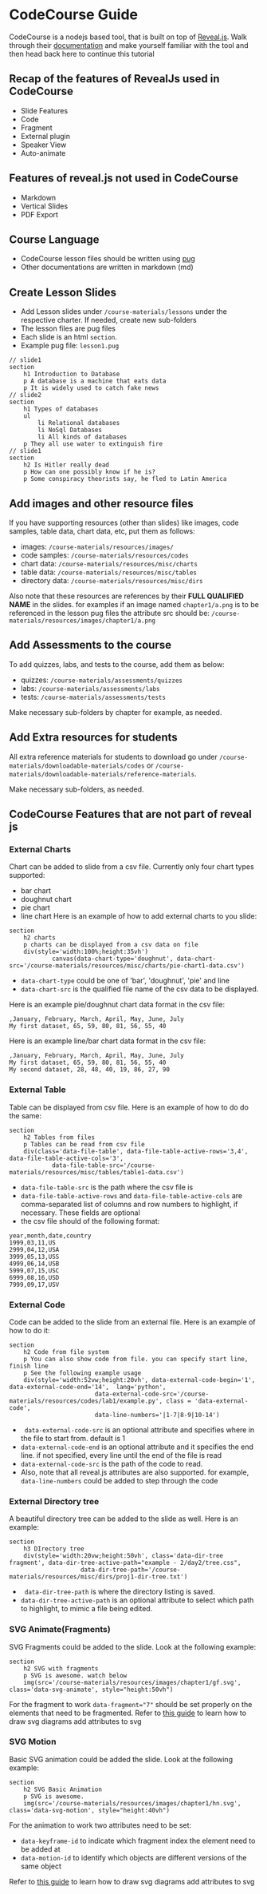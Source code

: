 # CodeCourse Guide
CodeCourse is a nodejs based tool, that is built on top of [Reveal.js](https://revealjs.com/). Walk through their [documentation](https://revealjs.com/) and make yourself familiar with the tool and then head back here to continue this tutorial

## Recap of the features of RevealJs used in CodeCourse
- Slide Features
- Code
- Fragment
- External plugin
- Speaker View
- Auto-animate
## Features of reveal.js not used in CodeCourse
- Markdown
- Vertical Slides
- PDF Export

## Course Language
- CodeCourse lesson files should be written using [pug](https://pugjs.org/api/getting-started.html)
- Other documentations are written in markdown (md)

## Create Lesson Slides
- Add Lesson slides under `/course-materials/lessons` under the respective charter. If needed, create new sub-folders
- The lesson files are pug files
- Each slide is an html `section`.
- Example pug file: `lesson1.pug`

```pug
// slide1
section
    h1 Introduction to Database
    p A database is a machine that eats data
    p It is widely used to catch fake news
// slide2
section
    h1 Types of databases
    ul
        li Relational databases
        li NoSql Databases
        li All kinds of databases
    p They all use water to extinguish fire
// slide1
section
    h2 Is Hitler really dead
    p How can one possibly know if he is?
    p Some conspiracy theorists say, he fled to Latin America
```

## Add images and other resource files
If you have supporting resources (other than slides) like images, code samples, table data, chart data, etc, put them as follows:
- images: `/course-materials/resources/images/`
- code samples: `/course-materials/resources/codes`
- chart data: `/course-materials/resources/misc/charts`
- table data: `/course-materials/resources/misc/tables`
- directory data: `/course-materials/resources/misc/dirs`

Also note that these resources are references by their **FULL QUALIFIED NAME** in the slides. for examples if an image named `chapter1/a.png` is to be referenced in the lesson pug files the attribute src should be: `/course-materials/resources/images/chapter1/a.png`

## Add Assessments to the course
To add quizzes, labs, and tests to the course, add them as below:
- quizzes: `/course-materials/assessments/quizzes`
- labs: `/course-materials/assessments/labs`
- tests: `/course-materials/assessments/tests`

Make necessary sub-folders by chapter for example, as needed.

## Add Extra resources for students
All extra reference materials for students to download go under `/course-materials/downloadable-materials/codes` or `/course-materials/downloadable-materials/reference-materials`.

Make necessary sub-folders, as needed. 

## CodeCourse Features that are not part of reveal js

### External Charts
Chart can be added to slide from a csv file. Currently only four chart types supported:
- bar chart
- doughnut chart
- pie chart
- line chart
Here is an example of how to add external charts to you slide:

```pug
section
    h2 charts
    p charts can be displayed from a csv data on file 
    div(style='width:100%;height:35vh')
            canvas(data-chart-type='doughnut', data-chart-src='/course-materials/resources/misc/charts/pie-chart1-data.csv')     
```

- `data-chart-type` could be one of 'bar', 'doughnut', 'pie' and line
- `data-chart-src` is the qualified file name of the csv data to be displayed. 

Here is an example pie/doughnut chart data format in the csv file:

```
,January, February, March, April, May, June, July
My first dataset, 65, 59, 80, 81, 56, 55, 40
```
Here is an example line/bar chart data format in the csv file:

```
,January, February, March, April, May, June, July
My first dataset, 65, 59, 80, 81, 56, 55, 40
My second dataset, 28, 48, 40, 19, 86, 27, 90
```

### External Table
Table can be displayed from csv file. 
Here is an example of how to do do the same:

```pug
section 
    h2 Tables from files 
    p Tables can be read from csv file
    div(class='data-file-table', data-file-table-active-rows='3,4', data-file-table-active-cols='3', 
            data-file-table-src='/course-materials/resources/misc/tables/table1-data.csv')

```

- `data-file-table-src` is the path where the csv file is
-  `data-file-table-active-rows` and `data-file-table-active-cols` are comma-separated list of columns and row numbers to highlight, if necessary. These fields are optional
-  the csv file should of the following format:

```
year,month,date,country
1999,03,11,US
2999,04,12,USA
3999,05,13,USS
4999,06,14,USB
5999,07,15,USC
6999,08,16,USD
7999,09,17,USV
```
  
### External Code
Code can be added to the slide from an external file.  Here is an example of how to do it:

```
section 
    h2 Code from file system 
    p You can also show code from file. you can specify start line, finish line
    p See the following example usage
    div(style='width:52vw;height:20vh', data-external-code-begin='1', data-external-code-end='14',  lang='python', 
                        data-external-code-src='/course-materials/resources/codes/lab1/example.py', class = 'data-external-code',
                        data-line-numbers='|1-7|8-9|10-14')

```
- ` data-external-code-src` is an optional attribute and specifies where in the file to start from. default is 1
- `data-external-code-end` is an optional attribute and it specifies the end line. if not specified, every line until the end of the file is read
- `data-external-code-src` is the path of the code to read.
- Also, note that all reveal.js attributes are also supported. for example, `data-line-numbers` could be added to step through the code


### External Directory tree
A beautiful directory tree can be added to the slide as well. Here is an example:

```pug
section 
    h3 DIrectory tree 
    div(style='width:20vw;height:50vh', class='data-dir-tree fragment', data-dir-tree-active-path="example - 2/day2/tree.css",
                    data-dir-tree-path='/course-materials/resources/misc/dirs/proj1-dir-tree.txt')

```

- ` data-dir-tree-path` is where the directory listing is saved. 
- `data-dir-tree-active-path` is an optional attribute to select which path to highlight, to mimic a file being edited.


### SVG Animate(Fragments)
SVG Fragments could be added to the slide. Look at the following example:

```
section 
    h2 SVG with fragments 
    p SVG is awesome. watch below 
    img(src='/course-materials/resources/images/chapter1/gf.svg', class='data-svg-animate', style="height:50vh")

```

For the fragment to work `data-fragment="7"` should be set properly on the elements that need to be fragmented. 
Refer to [this guide](/codecourse/svg-attributes) to learn how to draw svg diagrams add attributes to svg

### SVG Motion
Basic SVG animation could be added the slide. Look at the following example:

```pug
section 
    h2 SVG Basic Animation 
    p SVG is awesome.
    img(src='/course-materials/resources/images/chapter1/hn.svg', class='data-svg-motion', style="height:40vh")

```
For the animation to work two attributes need to be set:
- `data-keyframe-id` to indicate which fragment index the element need to be added at
- `data-motion-id` to identify which objects are different versions of the same object

Refer to [this guide](/codecourse/svg-attributes) to learn how to draw svg diagrams add attributes to svg